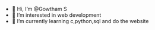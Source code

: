 - 👋 Hi, I’m @Gowtham S
- 👀 I’m interested in web development
- 🌱 I’m currently learning c,python,sql and do the website


<!---
Gowtham-2203021/Gowtham-2203021 is a ✨ special ✨ repository because its `README.md` (this file) appears on your GitHub profile.
You can click the Preview link to take a look at your changes.
--->
